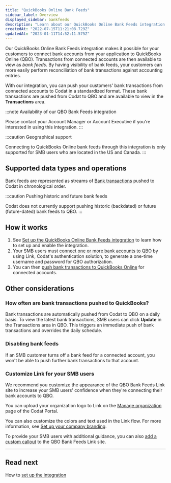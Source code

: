 ```yaml
---
title: "QuickBooks Online Bank Feeds"
sidebar_label: Overview
displayed_sidebar: bankfeeds
description: "Learn about our QuickBooks Online Bank Feeds integration."
createdAt: "2022-07-15T11:21:08.729Z"
updatedAt: "2023-01-11T14:52:11.575Z"
---
```


Our QuickBooks Online Bank Feeds integration makes it possible for your customers to connect bank accounts from your application to QuickBooks Online (QBO). Transactions from connected accounts are then available to view as _bank feeds_. By having visibility of bank feeds, your customers can more easily perform reconciliation of bank transactions against accounting entries.

With our integration, you can push your customers' bank transactions from connected accounts to Codat in a standardized format. These bank transactions are pushed from Codat to QBO and are available to view in the **Transactions** area.

:::note Availability of our QBO Bank Feeds integration

Please contact your Account Manager or Account Executive if you're interested in using this integration.
:::

:::caution Geographical support

Connecting to QuickBooks Online bank feeds through this integration is only supported for SMB users who are located in the US and Canada.
:::

## Supported data types and operations

Bank feeds are represented as streams of [Bank transactions](/accounting-api#/schemas/BankTransactions) pushed to Codat in chronological order.

:::caution Pushing historic and future bank feeds

Codat does not currently support pushing historic (backdated) or future (future-dated) bank feeds to QBO.
:::

## How it works

1. See [Set up the QuickBooks Online Bank Feeds integration](/bank-feeds-api/qbo-bank-feeds/qbo-bank-feeds-setup) to learn how to set up and enable the integration.
2. Your SMB users must [connect one or more bank accounts to QBO](/bank-feeds-api/qbo-bank-feeds/qbo-bank-feeds-smb-user) by using Link, Codat's authentication solution, to generate a one-time username and password for QBO authorization.
3. You can then [push bank transactions to QuickBooks Online](/bank-feeds-api/qbo-bank-feeds/qbo-bank-feeds-push-bank-transactions) for connected accounts.

## Other considerations

### How often are bank transactions pushed to QuickBooks?

Bank transactions are automatically pushed from Codat to QBO on a daily basis. To view the latest bank transactions, SMB users can click **Update** in the Transactions area in QBO. This triggers an immediate push of bank transactions and overrides the daily schedule.

### Disabling bank feeds

If an SMB customer turns off a bank feed for a connected account, you won't be able to push further bank transactions to that account.

### Customize Link for your SMB users

We recommend you customize the appearance of the QBO Bank Feeds Link site to increase your SMB users' confidence when they're connecting their bank accounts to QBO.

You can upload your organization logo to Link on the <a className="external" href="https://app-integration.codat.io/settings/organization" target="_blank">Manage organization</a> page of the Codat Portal.

You can also customize the colors and text used in the Link flow. For more information, see [Set up your company branding](/auth-flow/customize/branding).

To provide your SMB users with additional guidance, you can also [add a custom callout](/bank-feeds-api/qbo-bank-feeds/qbo-bank-feeds-setup#add-a-custom-callout-to-the-link-site) to the QBO Bank Feeds Link site.

---

## Read next

How to [set up the integration](/bank-feeds-api/qbo-bank-feeds/qbo-bank-feeds-setup)